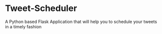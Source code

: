 # Tweet-Scheduler

A Python based Flask Application that will help you to schedule your tweets in a timely fashion
